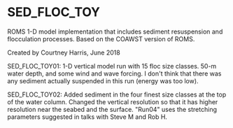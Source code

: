 # SED_FLOC_TOY
ROMS 1-D model implementation that includes sediment resuspension and flocculation processes. Based on the COAWST version of ROMS.  

Created by Courtney Harris, June 2018

SED_FLOC_TOY01: 1-D vertical model run with 15 floc size classes. 50-m
                water depth, and some wind and wave forcing. I don't
                think that there was any sediment actually suspended
                in this run (energy was too low).  

SED_FLOC_TOY02: Added sediment in the four finest size classes at the
		top of the water column. Changed the vertical
		resolution so that it has higher resolution near the
		seabed and the surface.  "Run04" uses the stretching
		parameters suggested in talks with Steve M and Rob H.

                
